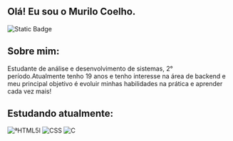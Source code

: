 ## Olá! Eu sou o Murilo Coelho.
 <img alt="Static Badge" src="https://img.shields.io/badge/LINKEDIN-BLUE?style=for-the-badge&color=blue">


## Sobre mim:
Estudante de análise e desenvolvimento de sistemas, 2° período.Atualmente tenho 19 anos e tenho interesse na área de backend e meu principal objetivo é evoluir minhas habilidades na prática e aprender cada vez mais!

## Estudando atualmente:
<div>

<img alt="ªHTML5l" src="https://img.shields.io/badge/HTML_5-ORANGE?style=for-the-badge&logo=html5&logoColor=white&color=%23E34F26">
<img alt="CSS" src="https://img.shields.io/badge/CSS-blue?style=for-the-badge&logo=css&color=%23663399"> 
<img alt="C" src="https://img.shields.io/badge/C-blue?style=for-the-badge&color=blue">

</div>
